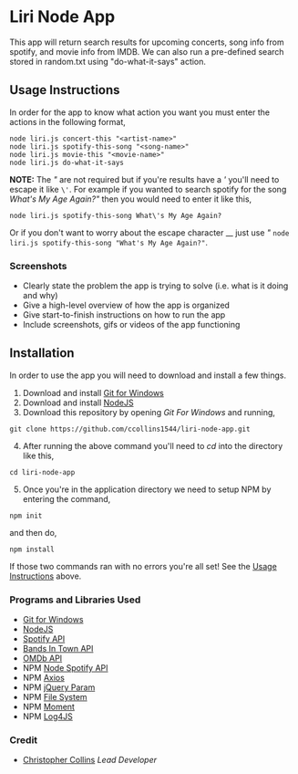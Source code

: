 # Liri Node App

This app will return search results for upcoming concerts, song info from spotify, and movie info from IMDB. We can also run a pre-defined search stored in random.txt using "do-what-it-says" action. 

## Usage Instructions
In order for the app to know what action you want you must enter the actions in the following format, 
```
node liri.js concert-this "<artist-name>"
node liri.js spotify-this-song "<song-name>"
node liri.js movie-this "<movie-name>"
node liri.js do-what-it-says
```
**NOTE:** The *"* are not required but if you're results have a *'* you'll need to escape it like `\'`. For example if you wanted to search spotify for the song *What's My Age Again?"* then you would need to enter it like this, 
```
node liri.js spotify-this-song What\'s My Age Again?
```
Or if you don't want to worry about the escape character _\_ just use *"* `node liri.js spotify-this-song "What's My Age Again?"`.

### Screenshots 
* Clearly state the problem the app is trying to solve (i.e. what is it doing and why)
* Give a high-level overview of how the app is organized
* Give start-to-finish instructions on how to run the app
* Include screenshots, gifs or videos of the app functioning

## Installation 
In order to use the app you will need to download and install a few things. 
1. Download and install [Git for Windows](https://gitforwindows.org/)
2. Download and install [NodeJS](https://nodejs.org/en/download/)
3. Download this repository by opening *Git For Windows* and running,
```
git clone https://github.com/ccollins1544/liri-node-app.git
```
4. After running the above command you'll need to *cd* into the directory like this,
```
cd liri-node-app
```
5. Once you're in the application directory we need to setup NPM by entering the command,
```
npm init
```
and then do,
```
npm install
```
If those two commands ran with no errors you're all set! See the [Usage Instructions](#usage-instructions) above. 

### Programs and Libraries Used
* [Git for Windows](https://gitforwindows.org/)
* [NodeJS](https://nodejs.org/en/download/)
* [Spotify API](https://developer.spotify.com/documentation/web-api/)
* [Bands In Town API](https://artists.bandsintown.com/support/bandsintown-api)
* [OMDb API](http://www.omdbapi.com/)
* NPM [Node Spotify API](https://www.npmjs.com/package/node-spotify-api)
* NPM [Axios](https://www.npmjs.com/package/axios)
* NPM [jQuery Param](https://www.npmjs.com/package/jquery-param)
* NPM [File System](https://www.npmjs.com/package/file-system)
* NPM [Moment](https://www.npmjs.com/package/moment)
* NPM [Log4JS](https://www.npmjs.com/package/log4js)

### Credit
* [Christopher Collins](https://ccollins.io) *Lead Developer*